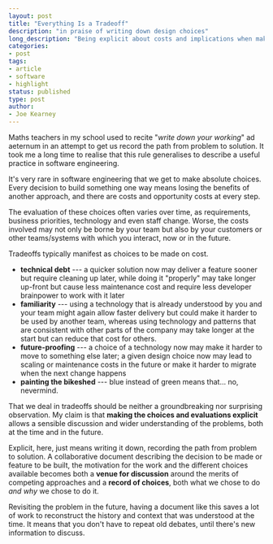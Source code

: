 ```yaml
---
layout: post
title: "Everything Is a Tradeoff"
description: "in praise of writing down design choices"
long_description: "Being explicit about costs and implications when making choices makes future decisions easier when things change. A collaborative document can be a great implementation of this."
categories:
- post
tags:
- article
- software
- highlight
status: published
type: post
author:
- Joe Kearney
---
```


Maths teachers in my school used to recite "_write down your working_" ad aeternum in an attempt to get us record the path from problem to solution. It took me a long time to realise that this rule generalises to describe a useful practice in software engineering.

It's very rare in software engineering that we get to make absolute choices. Every decision to build something one way means losing the benefits of another approach, and there are costs and opportunity costs at every step.

The evaluation of these choices often varies over time, as requirements, business priorities, technology and even staff change. Worse, the costs involved may not only be borne by your team but also by your customers or other teams/systems with which you interact, now or in the future.

Tradeoffs typically manifest as choices to be made on cost.

* **technical debt** --- a quicker solution now may deliver a feature sooner but require cleaning up later, while doing it "properly" may take longer up-front but cause less maintenance cost and require less developer brainpower to work with it later
* **familiarity** --- using a technology that is already understood by you and your team might again allow faster delivery but could make it harder to be used by another team, whereas using technology and patterns that are consistent with other parts of the company may take longer at the start but can reduce that cost for others.
* **future-proofing** --- a choice of a technology now may make it harder to move to something else later; a given design choice now may lead to scaling or maintenance costs in the future or make it harder to migrate when the next change happens
* **painting the bikeshed** --- blue instead of green means that... no, nevermind.

That we deal in tradeoffs should be neither a groundbreaking nor surprising observation. My claim is that **making the choices and evaluations explicit** allows a sensible discussion and wider understanding of the problems, both at the time and in the future.

Explicit, here, just means writing it down, recording the path from problem to solution. A collaborative document describing the decision to be made or feature to be built, the motivation for the work and the different choices available becomes both a **venue for discussion** around the merits of competing approaches and a **record of choices**, both what we chose to do _and why_ we chose to do it.

Revisiting the problem in the future, having a document like this saves a lot of work to reconstruct the history and context that was understood at the time. It means that you don't have to repeat old debates, until there's new information to discuss.
